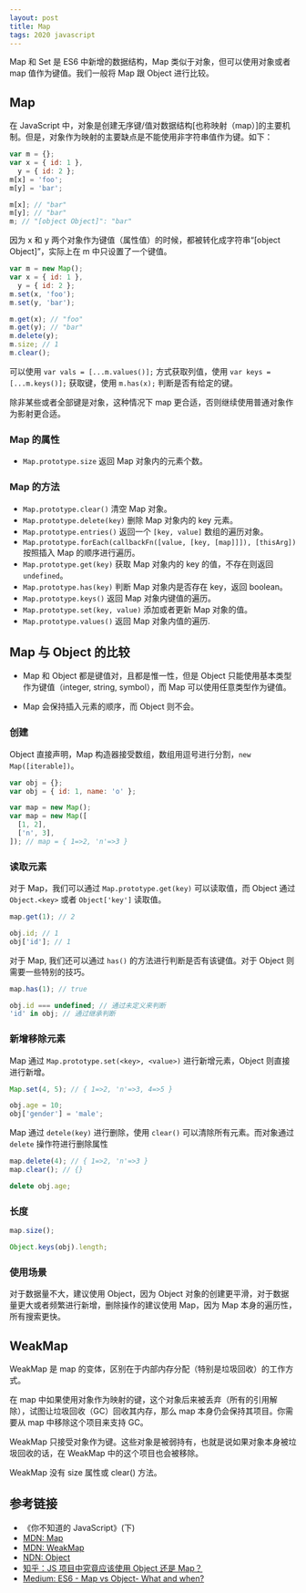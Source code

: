 ```yaml
---
layout: post
title: Map
tags: 2020 javascript
---
```


Map 和 Set 是 ES6 中新增的数据结构，Map 类似于对象，但可以使用对象或者 map 值作为键值。我们一般将 Map 跟 Object 进行比较。

## Map

在 JavaScript 中，对象是创建无序键/值对数据结构[也称映射（map）]的主要机制。但是，对象作为映射的主要缺点是不能使用非字符串值作为键。如下：

```js
var m = {};
var x = { id: 1 },
  y = { id: 2 };
m[x] = 'foo';
m[y] = 'bar';

m[x]; // "bar"
m[y]; // "bar"
m; // "[object Object]": "bar"
```

因为 x 和 y 两个对象作为键值（属性值）的时候，都被转化成字符串“[object Object]”，实际上在 m 中只设置了一个键值。

```js
var m = new Map();
var x = { id: 1 },
  y = { id: 2 };
m.set(x, 'foo');
m.set(y, 'bar');

m.get(x); // "foo"
m.get(y); // "bar"
m.delete(y);
m.size; // 1
m.clear();
```

可以使用 `var vals = [...m.values()];` 方式获取列值，使用 `var keys = [...m.keys()];` 获取键，使用 `m.has(x);` 判断是否有给定的键。

除非某些或者全部键是对象，这种情况下 map 更合适，否则继续使用普通对象作为影射更合适。

### Map 的属性

- `Map.prototype.size` 返回 Map 对象内的元素个数。

### Map 的方法

- `Map.prototype.clear()` 清空 Map 对象。
- `Map.prototype.delete(key)` 删除 Map 对象内的 key 元素。
- `Map.prototype.entries()` 返回一个 `[key, value]` 数组的遍历对象。
- `Map.prototype.forEach(callbackFn([value, [key, [map]]]), [thisArg])` 按照插入 Map 的顺序进行遍历。
- `Map.prototype.get(key)` 获取 Map 对象内的 key 的值，不存在则返回 `undefined`。
- `Map.prototype.has(key)` 判断 Map 对象内是否存在 key，返回 boolean。
- `Map.prototype.keys()` 返回 Map 对象内键值的遍历。
- `Map.prototype.set(key, value)` 添加或者更新 Map 对象的值。
- `Map.prototype.values()` 返回 Map 对象内值的遍历.

## Map 与 Object 的比较

- Map 和 Object 都是键值对，且都是惟一性，但是 Object 只能使用基本类型作为键值（integer, string, symbol），而 Map 可以使用任意类型作为键值。

- Map 会保持插入元素的顺序，而 Object 则不会。

### 创建

Object 直接声明，Map 构造器接受数组，数组用逗号进行分割，`new Map([iterable])`。

```js
var obj = {};
var obj = { id: 1, name: 'o' };

var map = new Map();
var map = new Map([
  [1, 2],
  ['n', 3],
]); // map = { 1=>2, 'n'=>3 }
```

### 读取元素

对于 Map，我们可以通过 `Map.prototype.get(key)` 可以读取值，而 Object 通过 `Object.<key>` 或者 `Object['key']` 读取值。

```js
map.get(1); // 2

obj.id; // 1
obj['id']; // 1
```

对于 Map, 我们还可以通过 `has()` 的方法进行判断是否有该键值。对于 Object 则需要一些特别的技巧。

```js
map.has(1); // true

obj.id === undefined; // 通过未定义来判断
'id' in obj; // 通过继承判断
```

### 新增移除元素

Map 通过 `Map.prototype.set(<key>, <value>)` 进行新增元素，Object 则直接进行新增。

```js
Map.set(4, 5); // { 1=>2, 'n'=>3, 4=>5 }

obj.age = 10;
obj['gender'] = 'male';
```

Map 通过 `detele(key)` 进行删除，使用 `clear()` 可以清除所有元素。而对象通过 `delete` 操作符进行删除属性

```js
map.delete(4); // { 1=>2, 'n'=>3 }
map.clear(); // {}

delete obj.age;
```

### 长度

```js
map.size();

Object.keys(obj).length;
```

### 使用场景

对于数据量不大，建议使用 Object，因为 Object 对象的创建更平滑，对于数据量更大或者频繁进行新增，删除操作的建议使用 Map，因为 Map 本身的遍历性，所有搜索更快。

## WeakMap

WeakMap 是 map 的变体，区别在于内部内存分配（特别是垃圾回收）的工作方式。

在 map 中如果使用对象作为映射的键，这个对象后来被丢弃（所有的引用解除），试图让垃圾回收（GC）回收其内存，那么 map 本身仍会保持其项目。你需要从 map 中移除这个项目来支持 GC。

WeakMap 只接受对象作为键。这些对象是被弱持有，也就是说如果对象本身被垃圾回收的话，在 WeakMap 中的这个项目也会被移除。

WeakMap 没有 size 属性或 clear() 方法。

## 参考链接

- 《你不知道的 JavaScript》(下)
- [MDN: Map](https://developer.mozilla.org/en-US/docs/Web/JavaScript/Reference/Global_Objects/Map)
- [MDN: WeakMap](https://developer.mozilla.org/en-US/docs/Web/JavaScript/Reference/Global_Objects/WeakMap)
- [NDN: Object](https://developer.mozilla.org/en-US/docs/Web/JavaScript/Reference/Global_Objects/Object)
- [知乎：JS 项目中究竟应该使用 Object 还是 Map？](https://zhuanlan.zhihu.com/p/358378689)
- [Medium: ES6 - Map vs Object- What and when?](https://medium.com/front-end-weekly/es6-map-vs-object-what-and-when-b80621932373)
